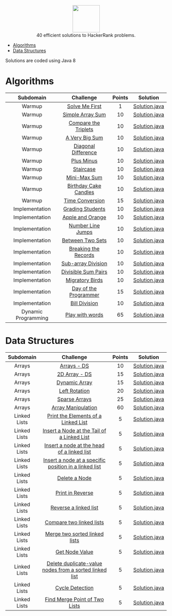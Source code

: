 <p align="center">
    <a href="https://www.hackerrank.com/alexsilvadoprado">
        <img height=85 src="https://d3keuzeb2crhkn.cloudfront.net/hackerrank/assets/styleguide/logo_wordmark-f5c5eb61ab0a154c3ed9eda24d0b9e31.svg">
    </a>
    <br>40 efficient solutions to HackerRank problems.
</p>

* [Algorithms](#algorithms)
* [Data Structures](#data-structures)

Solutions are coded using Java 8

# Algorithms

|        Subdomain        |                                                              Challenge                                                              | Points |                                                                                  Solution                                                                                 |
|:-----------------------:|:-----------------------------------------------------------------------------------------------------------------------------------:|:------:|:-------------------------------------------------------------------------------------------------------------------------------------------------------------------------:|
|         Warmup         | [Solve Me First](https://www.hackerrank.com/challenges/solve-me-first)                                                         |   1   | [Solution.java](https://github.com/alexsilvadoprado/HackerRank/blob/master/Algorithms/Warmup/Solve%20Me%20First/Solution.java)                          |
|         Warmup         | [Simple Array Sum](https://www.hackerrank.com/challenges/simple-array-sum)                                                             |   10   | [Solution.java](https://github.com/alexsilvadoprado/HackerRank/blob/master/Algorithms/Warmup/Simple%20Array%20Sum/Solution.java)                                    |
|         Warmup         | [Compare the Triplets](https://www.hackerrank.com/challenges/compare-the-triplets)            |   10   | [Solution.java](https://github.com/alexsilvadoprado/HackerRank/blob/master/Algorithms/Warmup/Compare%20the%20Triplets/Solution.java)      |
|         Warmup         | [A Very Big Sum](https://www.hackerrank.com/challenges/a-very-big-sum)                                                                  |   10   | [Solution.java](https://github.com/alexsilvadoprado/HackerRank/blob/master/Algorithms/Warmup/A%20Very%20Big%20Sum/Solution.java)                                         |
|         Warmup         | [Diagonal Difference](https://www.hackerrank.com/challenges/diagonal-difference)                                                     |   10   | [Solution.java](https://github.com/alexsilvadoprado/HackerRank/blob/master/Algorithms/Warmup/Diagonal%20Difference/Solution.java)                        |
|         Warmup         | [Plus Minus](https://www.hackerrank.com/challenges/plus-minus)                                                     |   10   | [Solution.java](https://github.com/alexsilvadoprado/HackerRank/blob/master/Algorithms/Warmup/Plus%20Minus/Solution.java)                        |
|         Warmup         | [Staircase](https://www.hackerrank.com/challenges/staircase)                                   |   10   | [Solution.java](https://github.com/alexsilvadoprado/HackerRank/blob/master/Algorithms/Warmup/Staircase/Solution.java)             |
|         Warmup         | [Mini-Max Sum](https://www.hackerrank.com/challenges/mini-max-sum)                                                     |   10   | [Solution.java](https://github.com/alexsilvadoprado/HackerRank/blob/master/Algorithms/Warmup/Mini-Max%20Sum/Solution.java)                       |
|         Warmup         | [Birthday Cake Candles](https://www.hackerrank.com/challenges/birthday-cake-candles)                                                           |   10   | [Solution.java](https://github.com/alexsilvadoprado/HackerRank/blob/master/Algorithms/Warmup/Birthday%20Cake%20Candles/Solution.java)                            |
|         Warmup         | [Time Conversion](https://www.hackerrank.com/challenges/time-conversion)                                                              |   15   | [Solution.java](https://github.com/alexsilvadoprado/HackerRank/blob/master/Algorithms/Warmup/Time%20Conversion/Solution.java)                                    |
|         Implementation         | [Grading Students](https://www.hackerrank.com/challenges/grading)                                                              |   10   | [Solution.java](https://github.com/alexsilvadoprado/HackerRank/blob/master/Algorithms/Implementation/Grading%20Students/Solution.java)                                    |
|         Implementation         | [Apple and Orange](https://www.hackerrank.com/challenges/apple-and-orange)                                                              |   10   | [Solution.java](https://github.com/alexsilvadoprado/HackerRank/blob/master/Algorithms/Implementation/Apple%20and%20Orange/Solution.java)                                    |
|         Implementation         | [Number Line Jumps](https://www.hackerrank.com/challenges/kangaroo)                                                              |   10   | [Solution.java](https://github.com/alexsilvadoprado/HackerRank/blob/master/Algorithms/Implementation/Number%20Line%20Jumps/Solution.java)                                    |
|         Implementation         | [Between Two Sets](https://www.hackerrank.com/challenges/between-two-sets)                                                              |   10   | [Solution.java](https://github.com/alexsilvadoprado/HackerRank/blob/master/Algorithms/Implementation/Between%20Two%20Sets/Solution.java)                                    |
|         Implementation         | [Breaking the Records](https://www.hackerrank.com/challenges/breaking-best-and-worst-records)                                                              |   10   | [Solution.java](https://github.com/alexsilvadoprado/HackerRank/blob/master/Algorithms/Implementation/Breaking%20the%20Records/Solution.java)                                    |
|         Implementation         | [Sub-array Division](https://www.hackerrank.com/challenges/the-birthday-bar)                                                              |   10   | [Solution.java](https://github.com/alexsilvadoprado/HackerRank/blob/master/Algorithms/Implementation/Sub-array%20Division/Solution.java)                                    |
|         Implementation         | [Divisible Sum Pairs](https://www.hackerrank.com/challenges/divisible-sum-pairs)                                                              |   10   | [Solution.java](https://github.com/alexsilvadoprado/HackerRank/blob/master/Algorithms/Implementation/Divisible%20Sum%20Pairs/Solution.java)                                    |
|         Implementation         | [Migratory Birds](https://www.hackerrank.com/challenges/migratory-birds)                                                              |   10   | [Solution.java](https://github.com/alexsilvadoprado/HackerRank/blob/master/Algorithms/Implementation/Migratory%20Birds/Solution.java)                                    |
|         Implementation         | [Day of the Programmer](https://www.hackerrank.com/challenges/day-of-the-programmer)                                                              |   15   | [Solution.java](https://github.com/alexsilvadoprado/HackerRank/blob/master/Algorithms/Implementation/Day%20of%20the%20Programmer/Solution.java)                                    |
|         Implementation         | [Bill Division](https://www.hackerrank.com/challenges/bon-appetit)                                                              |   10   | [Solution.java](https://github.com/alexsilvadoprado/HackerRank/blob/master/Algorithms/Implementation/Bill%20Division/Solution.java)                                    |
|         Dynamic Programming         | [Play with words](https://www.hackerrank.com/challenges/strplay)                                                |   65   | [Solution.java](https://github.com/alexsilvadoprado/HackerRank/blob/master/Algorithms/Dynamic%20Programming/Play%20with%20words/Solution.java)                     |


# Data Structures

|    Subdomain    |                                                                        Challenge                                                                       | Points |                                                                                                  Solution                                                                                                  |
|:---------------:|:------------------------------------------------------------------------------------------------------------------------------------------------------:|:------:|:----------------------------------------------------------------------------------------------------------------------------------------------------------------------------------------------------------:|
|      Arrays     | [Arrays - DS](https://www.hackerrank.com/challenges/arrays-ds)                                                                                         |   10   | [Solution.java](https://github.com/alexsilvadoprado/HackerRank/blob/master/Data%20Structures/Arrays/Arrays%20-%20DS/Solution.java)                                                                   |
|      Arrays     | [2D Array - DS](https://www.hackerrank.com/challenges/2d-array)                                                                                        |   15   | [Solution.java](https://github.com/alexsilvadoprado/HackerRank/blob/master/Data%20Structures/Arrays/2D%20Array%20-%20DS/Solution.java)                                                               |
|      Arrays     | [Dynamic Array](https://www.hackerrank.com/challenges/dynamic-array)                                                                                   |   15   | [Solution.java](https://github.com/alexsilvadoprado/HackerRank/blob/master/Data%20Structures/Arrays/Dynamic%20Array/Solution.java)                                                                   |
|      Arrays     | [Left Rotation](https://www.hackerrank.com/challenges/array-left-rotation)                                                                             |   20   | [Solution.java](https://github.com/alexsilvadoprado/HackerRank/blob/master/Data%20Structures/Arrays/Left%20Rotation/Solution.java)                                                                   |
|      Arrays     | [Sparse Arrays](https://www.hackerrank.com/challenges/sparse-arrays)                                                                                   |   25   | [Solution.java](https://github.com/alexsilvadoprado/HackerRank/blob/master/Data%20Structures/Arrays/Sparse%20Arrays/Solution.java)                                                                   |
|      Arrays     | [Array Manipulation](https://www.hackerrank.com/challenges/crush)                                                                                   |   60   | [Solution.java](https://github.com/alexsilvadoprado/HackerRank/blob/master/Data%20Structures/Arrays/Array%20Manipulation/Solution.java)                                                                   |
|      Linked Lists     | [Print the Elements of a Linked List](https://www.hackerrank.com/challenges/print-the-elements-of-a-linked-list)                                                                                   |   5   | [Solution.java](https://github.com/alexsilvadoprado/HackerRank/blob/master/Data%20Structures/Linked%20Lists/Print%20the%20Elements%20of%20a%20Linked%20List/Solution.java)                                                                   |
|      Linked Lists     | [Insert a Node at the Tail of a Linked List](https://www.hackerrank.com/challenges/insert-a-node-at-the-tail-of-a-linked-list)                                                                                   |   5   | [Solution.java](https://github.com/alexsilvadoprado/HackerRank/blob/master/Data%20Structures/Linked%20Lists/Insert%20a%20Node%20at%20the%20Tail%20of%20a%20Linked%20List/Solution.java)                                                                   |
|      Linked Lists     | [Insert a node at the head of a linked list](https://www.hackerrank.com/challenges/insert-a-node-at-the-head-of-a-linked-list)                                                                                   |   5   | [Solution.java](https://github.com/alexsilvadoprado/HackerRank/blob/master/Data%20Structures/Linked%20Lists/Insert%20a%20node%20at%20the%20head%20of%20a%20linked%20list/Solution.java)                                                                   |
|      Linked Lists     | [Insert a node at a specific position in a linked list](https://www.hackerrank.com/challenges/insert-a-node-at-a-specific-position-in-a-linked-list)                                                                                   |   5   | [Solution.java](https://github.com/alexsilvadoprado/HackerRank/blob/master/Data%20Structures/Linked%20Lists/Insert%20a%20node%20at%20a%20specific%20position%20in%20a%20linked%20list/Solution.java)                                                                   |
|   Linked Lists   | [Delete a Node](https://www.hackerrank.com/challenges/delete-a-node-from-a-linked-list)                                                                |    5   | [Solution.java](https://github.com/alexsilvadoprado/HackerRank/blob/master/Data%20Structures/Linked%20Lists/Delete%20a%20Node/Solution.java)                                                         |
|   Linked Lists   | [Print in Reverse](https://www.hackerrank.com/challenges/print-the-elements-of-a-linked-list-in-reverse)                                               |    5   | [Solution.java](https://github.com/alexsilvadoprado/HackerRank/blob/master/Data%20Structures/Linked%20Lists/Print%20in%20Reverse/Solution.java)                                                      |
|   Linked Lists   | [Reverse a linked list](https://www.hackerrank.com/challenges/reverse-a-linked-list)                                                                   |    5   | [Solution.java](https://github.com/alexsilvadoprado/HackerRank/blob/master/Data%20Structures/Linked%20Lists/Reverse%20a%20linked%20list/Solution.java)                                               |
|   Linked Lists   | [Compare two linked lists](https://www.hackerrank.com/challenges/compare-two-linked-lists)                                                             |    5   | [Solution.java](https://github.com/alexsilvadoprado/HackerRank/blob/master/Data%20Structures/Linked%20Lists/Compare%20two%20linked%20lists/Solution.java)                                            |
|   Linked Lists   | [Merge two sorted linked lists](https://www.hackerrank.com/challenges/merge-two-sorted-linked-lists)                                                   |    5   | [Solution.java](https://github.com/alexsilvadoprado/HackerRank/blob/master/Data%20Structures/Linked%20Lists/Merge%20two%20sorted%20linked%20lists/Solution.java)                                     |
|   Linked Lists   | [Get Node Value](https://www.hackerrank.com/challenges/get-the-value-of-the-node-at-a-specific-position-from-the-tail)                                 |    5   | [Solution.java](https://github.com/alexsilvadoprado/HackerRank/blob/master/Data%20Structures/Linked%20Lists/Get%20Node%20Value/Solution.java)                                                        |
|   Linked Lists   | [Delete duplicate-value nodes from a sorted linked list](https://www.hackerrank.com/challenges/delete-duplicate-value-nodes-from-a-sorted-linked-list) |    5   | [Solution.java](https://github.com/alexsilvadoprado/HackerRank/blob/master/Data%20Structures/Linked%20Lists/Delete%20duplicate-value%20nodes%20from%20a%20sorted%20linked%20list/Solution.java)      |
|   Linked Lists   | [Cycle Detection](https://www.hackerrank.com/challenges/detect-whether-a-linked-list-contains-a-cycle)                                                 |    5   | [Solution.java](https://github.com/alexsilvadoprado/HackerRank/blob/master/Data%20Structures/Linked%20Lists/Cycle%20Detection/Solution.java)                                                         |
|   Linked Lists   | [Find Merge Point of Two Lists](https://www.hackerrank.com/challenges/find-the-merge-point-of-two-joined-linked-lists)                                 |    5   | [Solution.java](https://github.com/alexsilvadoprado/HackerRank/blob/master/Data%20Structures/Linked%20Lists/Find%20Merge%20Point%20of%20Two%20Lists/Solution.java)                                   |